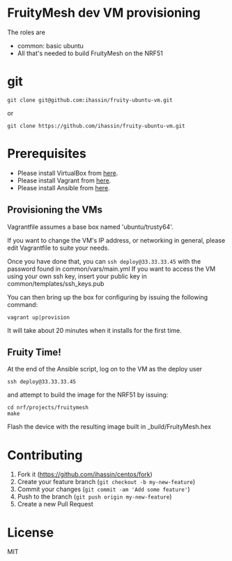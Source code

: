 # FruityMesh dev VM provisioning

The roles are

- common: basic ubuntu
- All that's needed to build FruityMesh on the NRF51 

# git

```
git clone git@github.com:ihassin/fruity-ubuntu-vm.git
```
or

```
git clone https://github.com/ihassin/fruity-ubuntu-vm.git
```

# Prerequisites

* Please install VirtualBox from [here](https://www.virtualbox.org/wiki/Downloads).
* Please install Vagrant from [here](https://docs.vagrantup.com/v2/installation).
* Please install Ansible from [here](http://docs.ansible.com/ansible/intro_installation.html#getting-ansible).

## Provisioning the VMs

Vagrantfile assumes a base box named 'ubuntu/trusty64'.

If you want to change the VM's IP address, or networking in general, please edit Vagrantfile to suite your needs.

Once you have done that, you can ```ssh deploy@33.33.33.45``` with the password found in common/vars/main.yml
If you want to access the VM using your own ssh key, insert your public key in common/templates/ssh_keys.pub

You can then bring up the box for configuring by issuing the following command:

```
vagrant up|provision
```

It will take about 20 minutes when it installs for the first time.

## Fruity Time!

At the end of the Ansible script, log on to the VM as the deploy user

```
ssh deploy@33.33.33.45
```
and attempt to build the image for the NRF51 by issuing:

```
cd nrf/projects/fruitymesh
make
```
Flash the device with the resulting image built in _build/FruityMesh.hex


# Contributing

1. Fork it (https://github.com/ihassin/centos/fork)
2. Create your feature branch (`git checkout -b my-new-feature`)
3. Commit your changes (`git commit -am 'Add some feature'`)
4. Push to the branch (`git push origin my-new-feature`)
5. Create a new Pull Request

# License

MIT
